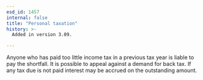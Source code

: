```yaml
---
esd_id: 1457
internal: false
title: "Personal taxation"
history: >-
  Added in version 3.09.

---
```


Anyone who has paid too little income tax in a previous tax year is liable to pay the shortfall.  It is possible to appeal against a demand for back tax.  If any tax due is not paid interest may be accrued on the outstanding amount.

